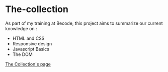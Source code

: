 # The-collection

As part of my training at Becode, this project aims to summarize our current knowledge on :
- HTML and CSS
- Responsive design
- Javascript Basics
- The DOM

[The Collection's page](https://moustito.github.io/the-collection/ "The Collection's page")